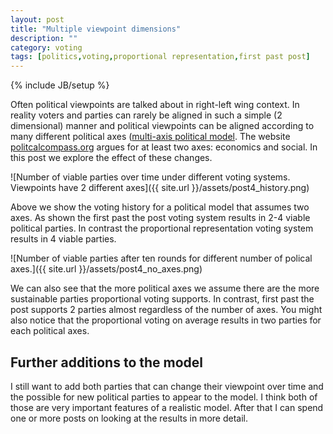 ```yaml
---
layout: post
title: "Multiple viewpoint dimensions"
description: ""
category: voting
tags: [politics,voting,proportional representation,first past post]
---
```

{% include JB/setup %}

Often political viewpoints are talked about in right-left wing context. In reality voters and parties can rarely be aligned in such a simple (2 dimensional) manner and political viewpoints can be aligned according to many different political axes ([multi-axis political model](http://en.wikipedia.org/wiki/Political_spectrum#Other_proposed_dimensions). The website [politcalcompass.org](http://www.politicalcompass.org/) argues for at least two axes: economics and social. In this post we explore the effect of these changes. 

![Number of viable parties over time under different voting systems. Viewpoints have 2 different axes]({{ site.url }}/assets/post4_history.png)

Above we show the voting history for a political model that assumes two axes. As shown the first past the post voting system results in 2-4 viable political parties. In contrast the proportional representation voting system results in 4 viable parties.

![Number of viable parties after ten rounds for different number of polical axes.]({{ site.url }}/assets/post4_no_axes.png)

We can also see that the more political axes we assume there are the more sustainable parties proportional voting supports. In contrast, first past the post supports 2 parties almost regardless of the number of axes. You might also notice that the proportional voting on average results in two parties for each political axes.

## Further additions to the model 

I still want to add both parties that can change their viewpoint over time and the possible for new political parties to appear to the model. I think both of those are very important features of a realistic model. After that I can spend one or more posts on looking at the results in more detail.
